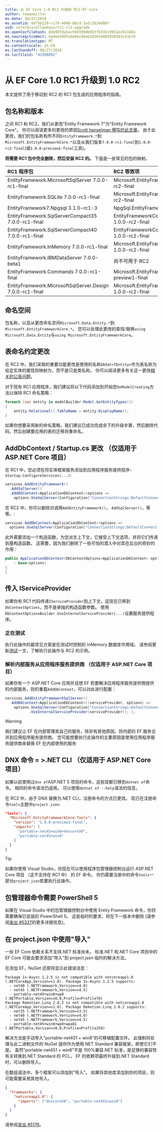```yaml
---
title: 从 EF Core 1.0 RC1 升级到 RC2-EF Core
author: rowanmiller
ms.date: 10/27/2016
ms.assetid: 6d75b229-cc79-4d08-88cd-3a1c1b24d88f
uid: core/miscellaneous/rc1-rc2-upgrade
ms.openlocfilehash: 83b98fda5ac9491994b5b3fb333c9951ec01188a
ms.sourcegitcommit: dadee5905ada9ecdbae28363a682950383ce3e10
ms.translationtype: MT
ms.contentlocale: zh-CN
ms.lasthandoff: 08/27/2018
ms.locfileid: "42996892"
---
```

# <a name="upgrading-from-ef-core-10-rc1-to-10-rc2"></a>从 EF Core 1.0 RC1 升级到 1.0 RC2

本文提供了用于移动到 RC2 的 RC1 包生成的应用程序的指南。

## <a name="package-names-and-versions"></a>包名称和版本

之间 RC1 和 RC2，我们从更改"Entity Framework 7"为"Entity Framework Core"。 你可以阅读更多的更改的原因[Scott hanselman 撰写的此文章](http://www.hanselman.com/blog/ASPNET5IsDeadIntroducingASPNETCore10AndNETCore10.aspx)。 由于此更改，我们的包名称有所不同`EntityFramework.*`到`Microsoft.EntityFrameworkCore.*`以及从我们版本`7.0.0-rc1-final`到`1.0.0-rc2-final`(或`1.0.0-preview1-final`工具)。

**将需要 RC1 包中完全删除，然后安装 RC2 的。** 下面是一些常见的包的映射。

| RC1 程序包                                               | RC2 等效项                                                       |
|:----------------------------------------------------------|:---------------------------------------------------------------------|
| EntityFramework.MicrosoftSqlServer        7.0.0-rc1-final | Microsoft.EntityFrameworkCore.SqlServer         1.0.0-rc2-final      |
| EntityFramework.SQLite                    7.0.0-rc1-final | Microsoft.EntityFrameworkCore.Sqlite            1.0.0-rc2-final      |
| EntityFramework7.Npgsql                   3.1.0-rc1-3     | NpgSql.EntityFrameworkCore.Postgres             <to be advised>      |
| EntityFramework.SqlServerCompact35        7.0.0-rc1-final | EntityFrameworkCore.SqlServerCompact35          1.0.0-rc2-final      |
| EntityFramework.SqlServerCompact40        7.0.0-rc1-final | EntityFrameworkCore.SqlServerCompact40          1.0.0-rc2-final      |
| EntityFramework.InMemory 7.0.0-rc1-final | Microsoft.EntityFrameworkCore.InMemory          1.0.0-rc2-final      |
| EntityFramework.IBMDataServer             7.0.0-beta1     | 尚不可用于 RC2                                            |
| EntityFramework.Commands                  7.0.0-rc1-final | Microsoft.EntityFrameworkCore.Tools             1.0.0-preview1-final |
| EntityFramework.MicrosoftSqlServer.Design 7.0.0-rc1-final | Microsoft.EntityFrameworkCore.SqlServer.Design  1.0.0-rc2-final      |

## <a name="namespaces"></a>命名空间

包名称，以及从更改命名空间`Microsoft.Data.Entity.*`到`Microsoft.EntityFrameworkCore.*`。 您可以处理此更改的查找/替换`using Microsoft.Data.Entity`与`using Microsoft.EntityFrameworkCore`。

## <a name="table-naming-convention-changes"></a>表命名约定更改

在 RC2 中，我们采取的重要功能更改是使用的名称`DbSet<TEntity>`作为表名称为给定实体的属性则映射为，而不是只是类名称。 你可以阅读更多有关这一更改[相关的公告问题](https://github.com/aspnet/Announcements/issues/167)。

对于现有 RC1 应用程序，我们建议将以下代码添加到开始您`OnModelCreating`方法以保持 RC1 命名策略：

``` csharp
foreach (var entity in modelBuilder.Model.GetEntityTypes())
{
    entity.Relational().TableName = entity.DisplayName();
}
```

如果你想要采用新的命名策略，我们建议已成功完成余下的升级步骤，然后删除代码，然后创建要应用的表的迁移将重命名。

## <a name="adddbcontext--startupcs-changes-aspnet-core-projects-only"></a>AddDbContext / Startup.cs 更改 （仅适用于 ASP.NET Core 项目）

在 RC1 中，您必须在将实体框架服务添加到应用程序服务提供程序- `Startup.ConfigureServices(...)`:

``` csharp
services.AddEntityFramework()
  .AddSqlServer()
  .AddDbContext<ApplicationDbContext>(options =>
    options.UseSqlServer(Configuration["ConnectionStrings:DefaultConnection"]));
```

在 RC2 中，你可以删除对调用`AddEntityFramework()`， `AddSqlServer()`，等等。:

``` csharp
services.AddDbContext<ApplicationDbContext>(options =>
  options.UseSqlServer(Configuration["ConnectionStrings:DefaultConnection"]));
```

此外需要添加一个构造函数，为您派生上下文，它接受上下文选项，并将它们传递到基构造函数。 这需要，因为我们删除了一些可怕的潜入中对其在后台的奇妙的作用：

``` csharp
public ApplicationDbContext(DbContextOptions<ApplicationDbContext> options)
    : base(options)
{
}
```

## <a name="passing-in-an-iserviceprovider"></a>传入 IServiceProvider

如果你有 RC1 代码传递`IServiceProvider`到上下文，这现在已移到`DbContextOptions`，而不是单独的构造函数参数。 使用`DbContextOptionsBuilder.UseInternalServiceProvider(...)`设置服务提供程序。

### <a name="testing"></a>正在测试

执行此操作的最常见方案是在测试时控制的 InMemory 数据库作用域。 请参阅更新[测试](testing/index.md)一文，了解执行此操作与 RC2 的示例。

### <a name="resolving-internal-services-from-application-service-provider-aspnet-core-projects-only"></a>解析内部服务从应用程序服务提供商 （仅适用于 ASP.NET Core 项目）

如果你有一个 ASP.NET Core 应用并且想 EF 若要解决应用程序服务提供商提供的内部服务，则的重载`AddDbContext`，可以对此进行配置：

``` csharp
services.AddEntityFrameworkSqlServer()
  .AddDbContext<ApplicationDbContext>((serviceProvider, options) =>
    options.UseSqlServer(Configuration["ConnectionStrings:DefaultConnection"])
           .UseInternalServiceProvider(serviceProvider)); );
```

> [!WARNING]  
> 我们建议让 EF 在内部管理其自己的服务，除非有其他原因，将内部的 EF 服务合并到应用程序服务提供商。 您可能想要执行此操作的主要原因是使用应用程序服务提供商来替换 EF 在内部使用的服务

## <a name="dnx-commands--net-cli-aspnet-core-projects-only"></a>DNX 命令 = >.NET CLI （仅适用于 ASP.NET Core 项目）

如果以前使用过`dnx ef`ASP.NET 5 项目的命令，这些现都已移到`dotnet ef`命令。 相同的命令语法仍适用。 可以使用`dotnet ef --help`语法的信息。

在 RC2 中，由于 DNX 替换为.NET CLI，注册命令的方式已更改。 现已在注册命令`tools`主题中`project.json`:

``` json
"tools": {
  "Microsoft.EntityFrameworkCore.Tools": {
    "version": "1.0.0-preview1-final",
    "imports": [
      "portable-net45+win8+dnxcore50",
      "portable-net45+win8"
    ]
  }
}
```

> [!TIP]  
> 如果你使用 Visual Studio，你现在可以使用程序包管理器控制台运行 ASP.NET Core 项目 （这不支持在 RC1 中） 的 EF 命令。 你仍需要注册中的命令`tools`一部分`project.json`若要执行此操作。

## <a name="package-manager-commands-require-powershell-5"></a>包管理器命令需要 PowerShell 5

如果在 Visual Studio 中的包管理器控制台中使用 Entity Framework 命令，你将需要确保已安装的 PowerShell 5。 这是临时的要求，将在下一版本中删除 (请参阅[发出 #5327](https://github.com/aspnet/EntityFramework/issues/5327)的更多详细信息)。

## <a name="using-imports-in-projectjson"></a>在 project.json 中使用"导入"

一些 EF Core 依赖关系不支持.NET 标准尚未。 标准.NET 和.NET Core 项目中的 EF Core 可能会要求添加"导入"到 project.json 临时的解决方法。

在添加 EF，NuGet 还原将显示此错误消息：

``` Console
Package Ix-Async 1.2.5 is not compatible with netcoreapp1.0 (.NETCoreApp,Version=v1.0). Package Ix-Async 1.2.5 supports:
  - net40 (.NETFramework,Version=v4.0)
  - net45 (.NETFramework,Version=v4.5)
  - portable-net45+win8+wp8 (.NETPortable,Version=v0.0,Profile=Profile78)
Package Remotion.Linq 2.0.2 is not compatible with netcoreapp1.0 (.NETCoreApp,Version=v1.0). Package Remotion.Linq 2.0.2 supports:
  - net35 (.NETFramework,Version=v3.5)
  - net40 (.NETFramework,Version=v4.0)
  - net45 (.NETFramework,Version=v4.5)
  - portable-net45+win8+wp8+wpa81 (.NETPortable,Version=v0.0,Profile=Profile259)
```

解决方法是手动导入"portable-net451 + win8"的可移植配置文件。 此强制将处理与此二进制文件的 NuGet 提供作为使用.NET Standard 兼容框架，即使它们不是。 虽然"portable-net451 + win8"不是 100%兼容.NET 标准，是足够的兼容性有关转换到.NET Standard 的 PCL。 EF 的依赖项最终升级到.NET Standard 时，可以删除导入。

在数组语法中，多个框架可以添加到"导入"。 如果将其他库添加到你的项目，则可能需要采用其他导入。

``` json
{
  "frameworks": {
    "netcoreapp1.0": {
      "imports": ["dnxcore50", "portable-net451+win8"]
    }
  }
}
```

请参阅[发出 #5176](https://github.com/aspnet/EntityFramework/issues/5176)。
